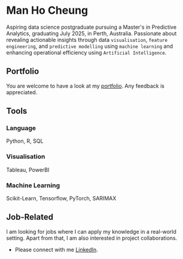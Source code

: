 # Man Ho Cheung
Aspiring data science postgraduate pursuing a Master's in Predictive Analytics, graduating July 2025, in Perth, Australia. Passionate about revealing actionable insights through data `visualisation`, `feature engineering`, and `predictive modelling` using `machine learning` and enhancing operational efficiency using `Artificial Intelligence`.

## Portfolio
You are welcome to have a look at my [portfolio](https://github.com/moscmh/portfolio/tree/main). Any feedback is appreciated. 

## Tools
### Language
Python, R, SQL
### Visualisation
Tableau, PowerBI
### Machine Learning
Scikit-Learn, Tensorflow, PyTorch, SARIMAX

## Job-Related
I am looking for jobs where I can apply my knowledge in a real-world setting. Apart from that, I am also interested in project collaborations.
* Please connect with me [LinkedIn](www.linkedin.com/in/moscheung).



<!--
- 🔭 I’m currently working on ... 
- 👯 I’m looking to collaborate on ...
- 🤔 I’m looking for help with ...
- 💬 Ask me about ...
- ⚡ Fun fact: ...
-->
<!--
## To-Learn
- [ ] Tableau
- [ ] AWS
- [ ] Azure
-->
